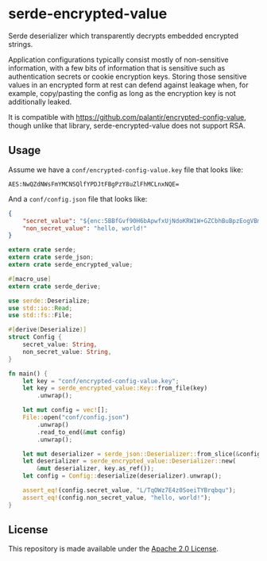 # serde-encrypted-value

Serde deserializer which transparently decrypts embedded encrypted strings.

Application configurations typically consist mostly of non-sensitive information, with a few
bits of information that is sensitive such as authentication secrets or cookie encryption keys.
Storing those sensitive values in an encrypted form at rest can defend against leakage when,
for example, copy/pasting the config as long as the encryption key is not additionally leaked.

It is compatible with https://github.com/palantir/encrypted-config-value, though unlike that
library, serde-encrypted-value does not support RSA.

## Usage

Assume we have a `conf/encrypted-config-value.key` file that looks like:

```
AES:NwQZdNWsFmYMCNSQlfYPDJtFBgPzY8uZlFhMCLnxNQE=
```

And a `conf/config.json` file that looks like:

```json
{
    "secret_value": "${enc:5BBfGvf90H6bApwfxUjNdoKRW1W+GZCbhBuBpzEogVBmQZyWFFxcKyf+UPV5FOhrw/wrVZyoL3npoDfYjPQV/zg0W/P9cVOw}",
    "non_secret_value": "hello, world!"
}
```

```rust
extern crate serde;
extern crate serde_json;
extern crate serde_encrypted_value;

#[macro_use]
extern crate serde_derive;

use serde::Deserialize;
use std::io::Read;
use std::fs::File;

#[derive(Deserialize)]
struct Config {
    secret_value: String,
    non_secret_value: String,
}

fn main() {
    let key = "conf/encrypted-config-value.key";
    let key = serde_encrypted_value::Key::from_file(key)
        .unwrap();

    let mut config = vec![];
    File::open("conf/config.json")
        .unwrap()
        .read_to_end(&mut config)
        .unwrap();

    let mut deserializer = serde_json::Deserializer::from_slice(&config);
    let deserializer = serde_encrypted_value::Deserializer::new(
        &mut deserializer, key.as_ref());
    let config = Config::deserialize(deserializer).unwrap();

    assert_eq!(config.secret_value, "L/TqOWz7E4z0SoeiTYBrqbqu");
    assert_eq!(config.non_secret_value, "hello, world!");
}
```

## License

This repository is made available under the [Apache 2.0 License](http://www.apache.org/licenses/LICENSE-2.0).
